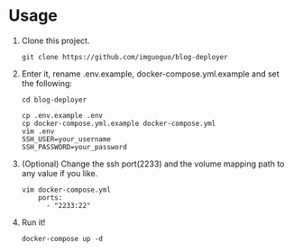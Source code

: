 # Usage
1. Clone this project.

   ```
   git clone https://github.com/imguoguo/blog-deployer
   ```

2. Enter it, rename .env.example, docker-compose.yml.example and set the following:

   ```
   cd blog-deployer
   ```

   ```
   cp .env.example .env
   cp docker-compose.yml.example docker-compose.yml
   vim .env
   SSH_USER=your_username
   SSH_PASSWORD=your_password
   ```

3. (Optional) Change the ssh port(2233) and the volume mapping path to any value if you like.

   ```
   vim docker-compose.yml
       ports:
         - "2233:22"
   ```

4. Run it!

   ```
   docker-compose up -d
   ```

   